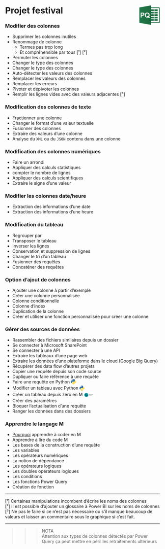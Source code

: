 # **Projet festival** <a href="../"><img align="right" src="../assets/powerQuery.png" alt="Power Query" height="64px"></a>

### **Modifier des colonnes**
* Supprimer les colonnes inutiles
* Renommage de colonne
    * Termes pas trop long
    * Et compréhensible par tous [¹] [²]
* Permuter les colonnes
* Changer le type des colonnes
* Changer le type des colonnes
* Auto-détecter les valeurs des colonnes
* Remplacer les valeurs des colonnes
* Remplacer les erreurs
* Pivoter et dépivoter les colonnes
* Remplir les lignes vides avec des valeurs adjacentes [³]

### **Modification des colonnes de texte**
* Fractionner une colonne
* Changer le format d’une valeur textuelle
* Fusionner des colonnes
* Extraire des valeurs d’une colonne
* Analyse du `XML` ou du `JSON` contenu dans une colonne

### **Modification des colonnes numériques**
* Faire un arrondi
* Appliquer des calculs statistiques
* compter le nombre de lignes
* Appliquer des calculs scientifiques
* Extraire le signe d’une valeur

### **Modifier les colonnes date/heure**

* Extraction des informations d’une date
* Extraction des informations d’une heure

### **Modification du tableau**

* Regrouper par
* Transposer le tableau
* Inverser les lignes
* Conservation et suppression de lignes
* Changer le tri d’un tableau
* Fusionner des requêtes
* Concaténer des requêtes

### **Option d’ajout de colonnes**

* Ajouter une colonne à partir d’exemple
* Créer une colonne personnalisée
* Colonne conditionnelle
* Colonne d’index
* Duplication de la colonne
* Créer et utiliser une fonction personnalisée pour créer une colonne

### **Gérer des sources de données**

* Rassembler des fichiers similaires depuis un dossier
* Se connecter à Microsoft SharePoint
* Se connecter à une API
* Extraire les tableaux d’une page web
* Extraire les données d’une plateforme dans le cloud (Google Big Query)
* Récupérer des data flow d’autres projets
* Copier une requête depuis son code source
* Dupliquer ou faire référence à une requête
* Faire une requête en Python <a href="#"><img align="center" src="https://github.com/MiKL5/Python/raw/master/src/images/Python-logo-notext.svg" alt="Python" height="20px"></a>
* Modifier un tableau avec Python <a href="#"><img align="center" src="https://github.com/MiKL5/Python/raw/master/src/images/Python-logo-notext.svg" alt="Python" height="20px"></a>
* Créer un tableau depuis zéro en M <a href="#"><img align="center" src="../assets\m.png" alt="Mashup" height="20px"></a>
* Créer des paramètres
* Bloquer l’actualisation d’une requête
* Ranger les données dans des dossiers

### Apprendre le langage M

* [Pourquoi](../docs/M) apprendre à coder en M  
* Apprendre à lire du code M
* Les bases de la construction d’une requête
* Les variables
* Les opérateurs numériques
* La notion de dépendance
* Les opérateurs logiques
* Les doubles opérateurs logiques
* Les conditions
* Les fonctions Power Query
* Création de fonction

___
[¹] Certaines manipulations incombent d’écrire les noms des colonnes  
[²] Il est possible d’ajouter un glossaire à Power BI sur les noms de colonnes  
[³] Ne pas le faire si ce n’est pas nécessaire ou s’il manque beaucoup de valeurs et laisser un commentaire sous le graphique si c’est fait.
___
>>> NOTA  
Attention aux types de colonnes détectés par Power Query ça peut mettre en péril les retraitements ultérieurs